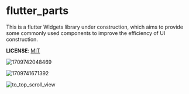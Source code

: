# flutter_parts

This is a flutter Widgets library under construction, which aims to provide some commonly used components to improve the efficiency of UI construction.

**LICENSE**: [MIT](./LICENSE)

![1709742048469](https://github.com/jacklee1995/flutter_parts/blob/master/example/image/README/1709742048469.gif "1709742048469")

![1709741671392](https://github.com/jacklee1995/flutter_parts/blob/master/example/image/README/1709741671392.png "1709741671392")

![to_top_scroll_view](https://github.com/jacklee1995/flutter_parts/blob/master/example/image/README/to_top_scroll_view.gif "to_top_scroll_view")